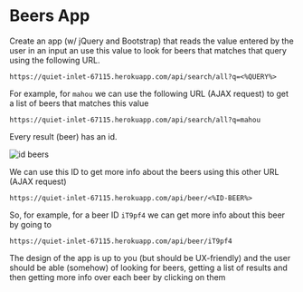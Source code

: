 # Beers App

Create an app (w/ jQuery and Bootstrap) that reads the value entered by the user in an input an use this value to look for beers that matches that query using the following URL.

    https://quiet-inlet-67115.herokuapp.com/api/search/all?q=<%QUERY%>

For example, for `mahou` we can use the following URL (AJAX request) to get a list of beers that matches this value 

    https://quiet-inlet-67115.herokuapp.com/api/search/all?q=mahou

Every result (beer) has an id. 

![id beers](img/json-beers.png)

We can use this ID to get more info about the beers using this other URL (AJAX request)

    https://quiet-inlet-67115.herokuapp.com/api/beer/<%ID-BEER%>

So, for example, for a beer ID `iT9pf4` we can get more info about this beer by going to 

    https://quiet-inlet-67115.herokuapp.com/api/beer/iT9pf4

The design of the app is up to you (but should be UX-friendly) and the user should be able (somehow) of looking for beers, getting a list of results and then getting more info over each beer by clicking on them

